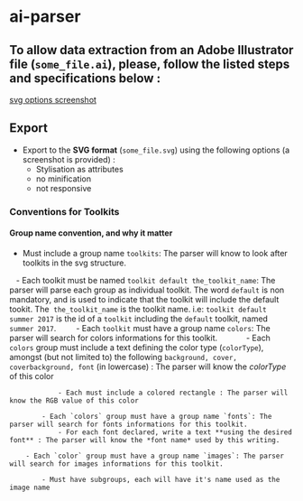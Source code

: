 # ai-parser

## To allow data extraction from an Adobe Illustrator file (`some_file.ai`), please, follow the listed steps and specifications below :
[svg options screenshot](./svg_options.png "svg options")

## Export 
- Export to the **SVG format** (`some_file.svg`) using the following options (a screenshot is provided) :
    - Stylisation as attributes
    - no minification
    - not responsive

### Conventions for Toolkits
#### Group name convention, and why it matter

- Must include a group name `toolkits`: The parser will know to look after toolkits in the svg structure.
    
    - Each toolkit must be named `toolkit default the_toolkit_name`: The parser will parse each group as individual toolkit. The word `default` is non mandatory, and is used to indicate that the toolkit will include the default tookit. The  `the_toolkit_name` is the toolkit name. i.e: `toolkit default summer 2017` is the id of a `toolkit` including the `default` toolkit, named `summer 2017`.
        
        - Each `toolkit` must have a group name `colors`: The parser will search for colors informations for this toolkit.
            
            - Each `colors` group must include a text defining the color type (`colorType`), amongst (but not limited to) the following `background, cover, coverbackground, font` (in lowercase) : The parser will know the *colorType* of this color
                
                - Each must include a colored rectangle : The parser will know the RGB value of this color
        
            - Each `colors` group must have a group name `fonts`: The parser will search for fonts informations for this toolkit.
                - For each font declared, write a text **using the desired font** : The parser will know the *font name* used by this writing.

        - Each `color` group must have a group name `images`: The parser will search for images informations for this toolkit.
            
            - Must have subgroups, each will have it's name used as the image name
